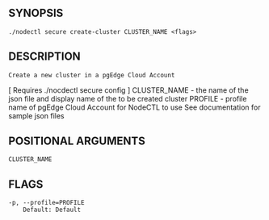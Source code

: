 ## SYNOPSIS
    ./nodectl secure create-cluster CLUSTER_NAME <flags>
 
## DESCRIPTION
    Create a new cluster in a pgEdge Cloud Account
[ Requires ./nocdectl secure config ]
  CLUSTER_NAME - the name of the json file and display name of the to be created cluster
  PROFILE - profile name of pgEdge Cloud Account for NodeCTL to use
See documentation for sample json files
 
## POSITIONAL ARGUMENTS
    CLUSTER_NAME
 
## FLAGS
    -p, --profile=PROFILE
        Default: Default
